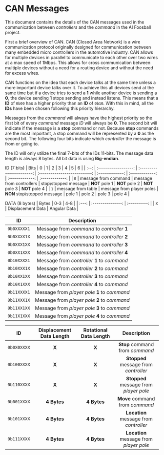 # CAN Messages
This document contains the details of the CAN messages used in the communication between *controllers* and the *command* in the AI Foosball project.

First a brief overview of CAN. CAN (Closed Area Network) is a wire communication protocol originally designed for communication between many embedded micro controllers in the automotive industry. CAN allows for multiple devices in parallel to communicate to each other over two wires at a max speed of 1Mbps. This allows for cross communication between multiple devices without a need for a routing device and without the need for excess wires.

CAN functions on the idea that each device talks at the same time unless a more important device talks over it. To achieve this all devices send at the same time but if a device tries to send a **1** while another device is sending a **0**, the device sending **1** stops sending and instead listens. This means that a **ID** of `0b00` has a higher priority than an **ID** of `0b10`. With this in mind, all the **IDs** have been chosen following this priority hierarchy.

Messages from the *command* will always have the highest priority so the first bit of every *command* message *ID* will always be **0**. The second bit will indicate if the message is a **stop** command or not. Because **stop** commands are the most important, a stop command will be represented by a **0** as the second bit. The following four bits indicate which *controller* the message is from or going to.

The ID will only utilize the final 7-bits of the IDs 11-bits. The message data length is always 8 bytes. All bit data is using **Big-endian**.

ID (7 bits)
| Bits | 0                    | 1                         | 2                             | 3               | 4               | 5               | 6               |
| :--: | :------------------: | :-----------------------: | :---------------------------: | :-------------: | :-------------: | :-------------: | :-------------: |
| `0`  | message from command | message from controllers  | stop\stopped message          | **NOT** pole 1  | **NOT** pole 2  | **NOT** pole 3  | **NOT** pole 4  |
| `1`  | message from table   | message from player poles | **NON** stop\stopped message  | pole 1          | pole 2          | pole 3          | pole 4          |

DATA (8 bytes)
| Bytes | 0-3               | 4-8          |
| :---: | :---------------: | :----------: |
| `X`   | Displacement Data | Angular Data |


|    ID     | Description                                   |
| :-------: | :-------------------------------------------: |
|`0b0XXXXX1`| Message from *command* to *controller* **1**  |
|`0b0XXXX1X`| Message from *command* to *controller* **2**  |
|`0b0XXX1XX`| Message from *command* to *controller* **3**  |
|`0b0XX1XXX`| Message from *command* to *controller* **4**  |
|`0b10XXXX1`| Message from *controller* **1** to *command*  |
|`0b10XXX1X`| Message from *controller* **2** to *command*  |
|`0b10XX1XX`| Message from *controller* **3** to *command*  |
|`0b10X1XXX`| Message from *controller* **4** to *command*  |
|`0b11XXXX1`| Message from *player pole* **1** to *command* |
|`0b11XXX1X`| Message from *player pole* **2** to *command* |
|`0b11XX1XX`| Message from *player pole* **3** to *command* |
|`0b11X1XXX`| Message from *player pole* **4** to *command* |


|    ID    | Displacement Data Length | Rotational Data Length | Description                           |
| :------: | :----------------------: | :-------------------:| :-------------------------------------: |
|`0b0X0XXXX`| **X**                   | **X**                | **Stop** command from *command*         |
|`0b100XXXX`| **X**                   | **X**                | **Stopped** message from *controller*   |
|`0b110XXXX`| **X**                   | **X**                | **Stopped** message from *player pole*  |
|`0b001XXXX`| **4 Bytes**             | **4 Bytes**          | **Move** command from *command*         |
|`0b101XXXX`| **4 Bytes**             | **4 Bytes**          | **Location** message from *controller*  |
|`0b111XXXX`| **4 Bytes**             | **4 Bytes**          | **Location** message from *player pole* |